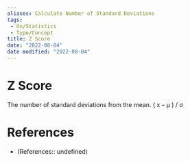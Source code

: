 ```yaml
---
aliases: Calculate Number of Standard Deviations
tags:
 - On/Statistics
 - Type/Concept
title: Z Score
date: "2022-08-04"
date modified: "2022-08-04"
---
```


# Z Score
The number of standard deviations from the mean.
( x – µ ) / σ

# References
- (References:: undefined)
